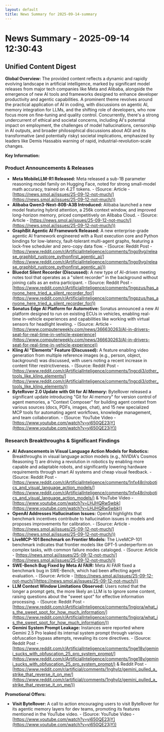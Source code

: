 ```yaml
---
layout: default
title: News Summary for 2025-09-14-summary
---
```

# News Summary - 2025-09-14 12:30:43

## Unified Content Digest

**Global Overview:**
The provided content reflects a dynamic and rapidly evolving landscape in artificial intelligence, marked by significant model releases from major tech companies like Meta and Alibaba, alongside the emergence of new AI tools and frameworks designed to enhance developer productivity and agentic capabilities. A prominent theme revolves around the practical application of AI in coding, with discussions on agentic AI, memory integration for LLMs, and the shifting role of developers, who now focus more on fine-tuning and quality control. Concurrently, there's a strong undercurrent of ethical and societal concerns, including AI's potential impact on employment, the challenges of model hallucinations, censorship in AI outputs, and broader philosophical discussions about AGI and its transformative (and potentially risky) societal implications, emphasized by leaders like Demis Hassabis warning of rapid, industrial-revolution-scale changes.

**Key Information:**

### Product Announcements & Releases
*   **Meta MobileLLM-R1 Released:** Meta released a sub-1B parameter reasoning model family on Hugging Face, noted for strong small-model math accuracy, trained on 4.2T tokens. - (Source: Article - [https://news.smol.ai/issues/25-09-12-not-much/](https://news.smol.ai/issues/25-09-12-not-much/))
*   **Alibaba Qwen3-Next-80B-A3B Introduced:** Alibaba launched a new model featuring hybrid attention, a 256k context window, and improved long-horizon memory, priced competitively on Alibaba Cloud. - (Source: Article - [https://news.smol.ai/issues/25-09-12-not-much/](https://news.smol.ai/issues/25-09-12-not-much/))
*   **GraphBit Agentic AI Framework Released:** A new enterprise-grade agentic AI framework engineered with a Rust execution core and Python bindings for low-latency, fault-tolerant multi-agent graphs, featuring a lock-free scheduler and zero-copy data flow. - (Source: Reddit Post - [https://www.reddit.com/r/ArtificialInteligence/comments/1ngo9vg/release_graphbit_rustcore_pythonfirst_agentic_ai/](https://www.reddit.com/r/ArtificialInteligence/comments/1ngo9vg/release_graphbit_rustcore_pythonfirst_agentic_ai/))
*   **Bluedot Silent Recorder (Discussed):** A new type of AI-driven meeting notes tool that operates as a "silent recorder" in the background without joining calls as an extra participant. - (Source: Reddit Post - [https://www.reddit.com/r/ArtificialInteligence/comments/1ngpzus/has_anyone_here_tried_a_silent_recorder_for/](https://www.reddit.com/r/ArtificialInteligence/comments/1ngpzus/has_anyone_here_tried_a_silent_recorder_for/))
*   **Sonatus Edge AI Platform for Automotive:** Sonatus announced a new AI platform designed to run on existing ECUs in vehicles, enabling real-time in-vehicle experiences and capabilities like working with virtual sensors for headlight leveling. - (Source: Article - [https://www.computerweekly.com/news/366630263/AI-in-drivers-seat-for-real-time-in-vehicle-experience](https://www.computerweekly.com/news/366630263/AI-in-drivers-seat-for-real-time-in-vehicle-experience))
*   **Kling AI "Elements" Feature (Discussed):** A feature enabling video generation from multiple reference images (e.g., person, object, background) was discussed, with users noting a recent increase in content filter restrictiveness. - (Source: Reddit Post - [https://www.reddit.com/r/ArtificialInteligence/comments/1ngcdi3/other_tools_like_kling_elements/](https://www.reddit.com/r/ArtificialInteligence/comments/1ngcdi3/other_tools_like_kling_elements/))
*   **ByteRover 2.0 Update with Git for AI Memory:** ByteRover released a significant update introducing "Git for AI memory" for version control of agent memories, a "Context Composer" for building agent context from various sources (docs, PDFs, images, chat), and 15 new specialized MCP tools for automating agent workflows, knowledge management, and team collaboration. - (Source: YouTube Video - [https://www.youtube.com/watch?v=yi650QE23jY](https://www.youtube.com/watch?v=yi650QE23jY))

### Research Breakthroughs & Significant Findings
*   **AI Advancements in Visual Language Action Models for Robotics:** Breakthroughs in visual language action models (e.g., NVIDIA's Cosmos Reasoning 1) are driving a revolution in robotics by enabling more capable and adaptable robots, and significantly lowering hardware requirements through smart AI systems and cheap visual feedback. - (Source: Reddit Post - [https://www.reddit.com/r/ArtificialInteligence/comments/1nfx48r/robotics_and_visual_language_action_models/](https://www.reddit.com/r/ArtificialInteligence/comments/1nfx48r/robotics_and_visual_language_action_models/) & YouTube Video - [https://www.youtube.com/watch?v=LHJHQRw5wbk](https://www.youtube.com/watch?v=LHJHQRw5wbk))
*   **OpenAI Addresses Hallucination Issues:** OpenAI highlights that benchmark incentives contribute to hallucination issues in models and proposes improvements for calibration. - (Source: Article - [https://news.smol.ai/issues/25-09-12-not-much/](https://news.smol.ai/issues/25-09-12-not-much/))
*   **LiveMCP-101 Benchmark on Frontier Models:** The LiveMCP-101 benchmark indicates that frontier models like GPT-5 underperform on complex tasks, with common failure modes cataloged. - (Source: Article - [https://news.smol.ai/issues/25-09-12-not-much/](https://news.smol.ai/issues/25-09-12-not-much/))
*   **SWE-Bench Bug Fixed by Meta AI FAIR:** Meta AI FAIR fixed a benchmark bug in SWE-Bench, which had been affecting agent evaluation. - (Source: Article - [https://news.smol.ai/issues/25-09-12-not-much/](https://news.smol.ai/issues/25-09-12-not-much/))
*   **LLM Context Window Limitations Observed:** Users noted that the longer a prompt gets, the more likely an LLM is to ignore some content, raising questions about the "sweet spot" for effective information processing. - (Source: Reddit Post - [https://www.reddit.com/r/ArtificialInteligence/comments/1ngjora/what_is_the_sweet_spot_for_how_much_information/](https://www.reddit.com/r/ArtificialInteligence/comments/1ngjora/what_is_the_sweet_spot_for_how_much_information/))
*   **Gemini System Prompt Leakage:** Instances were reported where Gemini 2.5 Pro leaked its internal system prompt through various obfuscation bypass attempts, revealing its core directives. - (Source: Reddit Post - [https://www.reddit.com/r/ArtificialInteligence/comments/1nge18v/gemini_sucks_with_obfuscation_25_pro_system_prompt/](https://www.reddit.com/r/ArtificialInteligence/comments/1nge18v/gemini_sucks_with_obfuscation_25_pro_system_prompt/) & Reddit Post - [https://www.reddit.com/r/artificial/comments/1nghylz/gemini_pulled_a_strike_that_reverse_it_on_me/](https://www.reddit.com/r/artificial/comments/1nghylz/gemini_pulled_a_strike_that_reverse_it_on_me/))

**Promotional Offers:**
*   **Visit ByteRover:** A call to action encouraging users to visit ByteRover for its agentic memory layers for dev teams, promoting its features mentioned in the YouTube video. - (Source: YouTube Video - [https://www.youtube.com/watch?v=yi650QE23jY](https://www.youtube.com/watch?v=yi650QE23jY))